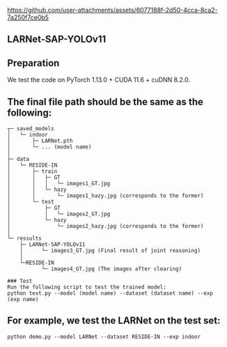 

https://github.com/user-attachments/assets/6077188f-2d50-4cca-8ca2-7a250f7ce0b5

## LARNet-SAP-YOLOv11

## Preparation

We test the code on PyTorch 1.13.0 + CUDA 11.6 + cuDNN 8.2.0.

## The final file path should be the same as the following:
```
┬─ saved_models
│   └─ indoor
│       ├─ LARNet.pth
│       └─ ... (model name)
│   
├─ data
│   └─ RESIDE-IN
│       ├─ train
│       │   ├─ GT
│       │   │   └─ images1_GT.jpg
│       │   └─ hazy
│       │       └─ images1_hazy.jpg (corresponds to the former)
│       └─ test
│           ├─ GT
│           │   └─ images2_GT.jpg
│           └─ hazy
│               └─ images2_hazy.jpg (corresponds to the former)
│
└─ ressults
    ├─ LARNet-SAP-YOLOv11
    │      └─ images3_GT.jpg (Final result of joint reasoning)
    │
    └─RESIDE-IN
           └─ images4_GT.jpg (The images after clearing)
```

            
```
### Test
Run the following script to test the trained model:
python test.py --model (model name) --dataset (dataset name) --exp (exp name)
```

## For example, we test the LARNet on the test set:
```
python demo.py --model LARNet --dataset RESIDE-IN --exp indoor
```

